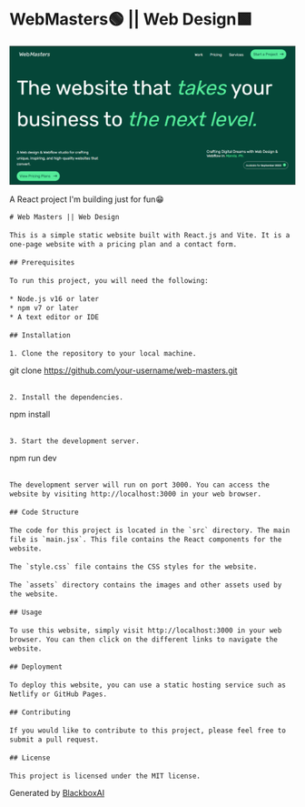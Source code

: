 # WebMasters🟢 || Web Design🟩
![WebMasters Webpage](./public/image.png)

A React project I'm building just for fun😁
 ```
# Web Masters || Web Design

This is a simple static website built with React.js and Vite. It is a one-page website with a pricing plan and a contact form.

## Prerequisites

To run this project, you will need the following:

* Node.js v16 or later
* npm v7 or later
* A text editor or IDE

## Installation

1. Clone the repository to your local machine.

```
git clone https://github.com/your-username/web-masters.git
```

2. Install the dependencies.

```
npm install
```

3. Start the development server.

```
npm run dev
```

The development server will run on port 3000. You can access the website by visiting http://localhost:3000 in your web browser.

## Code Structure

The code for this project is located in the `src` directory. The main file is `main.jsx`. This file contains the React components for the website.

The `style.css` file contains the CSS styles for the website.

The `assets` directory contains the images and other assets used by the website.

## Usage

To use this website, simply visit http://localhost:3000 in your web browser. You can then click on the different links to navigate the website.

## Deployment

To deploy this website, you can use a static hosting service such as Netlify or GitHub Pages.

## Contributing

If you would like to contribute to this project, please feel free to submit a pull request.

## License

This project is licensed under the MIT license.
```

Generated by [BlackboxAI](https://www.useblackbox.ai)
